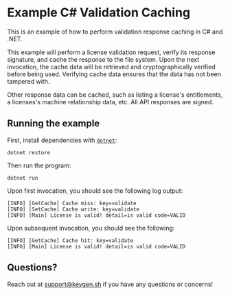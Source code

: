 # Example C# Validation Caching

This is an example of how to perform validation response caching in C# and .NET.

This example will perform a license validation request, verify its response signature,
and cache the response to the file system. Upon the next invocation, the cache data
will be retrieved and cryptographically verified before being used. Verifying cache
data ensures that the data has not been tampered with.

Other response data can be cached, such as listing a license's entitlements, a licenses's
machine relationship data, etc. All API responses are signed.

## Running the example

First, install dependencies with [`dotnet`](https://docs.microsoft.com/en-us/dotnet/core/tools/dotnet):

```
dotnet restore
```

Then run the program:

```
dotnet run
```

Upon first invocation, you should see the following log output:

```
[INFO] [GetCache] Cache miss: key=validate
[INFO] [SetCache] Cache write: key=validate
[INFO] [Main] License is valid! detail=is valid code=VALID
```

Upon subsequent invocation, you should see the following:

```
[INFO] [GetCache] Cache hit: key=validate
[INFO] [Main] License is valid! detail=is valid code=VALID
```

## Questions?

Reach out at [support@keygen.sh](mailto:support@keygen.sh) if you have any
questions or concerns!
